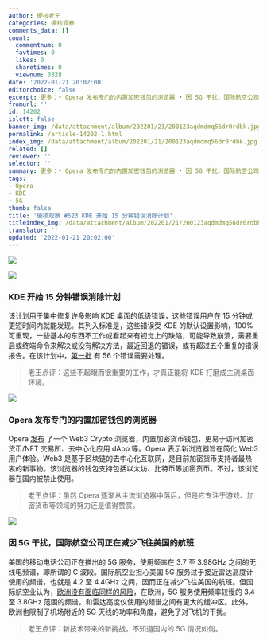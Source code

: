 ```yaml
---
author: 硬核老王
categories: 硬核观察
comments_data: []
count:
  commentnum: 0
  favtimes: 0
  likes: 0
  sharetimes: 0
  viewnum: 3328
date: '2022-01-21 20:02:00'
editorchoice: false
excerpt: 更多：• Opera 发布专门的内置加密钱包的浏览器 • 因 5G 干扰，国际航空公司正在减少飞往美国的航班
fromurl: ''
id: 14202
islctt: false
banner_img: /data/attachment/album/202201/21/200123aqdmdmq56dr0rdbk.jpg
permalink: /article-14202-1.html
index_img: /data/attachment/album/202201/21/200123aqdmdmq56dr0rdbk.jpg
related: []
reviewer: ''
selector: ''
summary: 更多：• Opera 发布专门的内置加密钱包的浏览器 • 因 5G 干扰，国际航空公司正在减少飞往美国的航班
tags:
- Opera
- KDE
- 5G
thumb: false
title: '硬核观察 #523 KDE 开始 15 分钟错误消除计划'
titleindex_img: /data/attachment/album/202201/21/200123aqdmdmq56dr0rdbk.jpg
translator: ''
updated: '2022-01-21 20:02:00'
---
```


![](/data/attachment/album/202201/21/200123aqdmdmq56dr0rdbk.jpg)


![](/data/attachment/album/202201/21/200138skdw97vuwk4k9haw.jpg)


### KDE 开始 15 分钟错误消除计划


该计划用于集中修复许多影响 KDE 桌面的低级错误，这些错误用户在 15 分钟或更短时间内就能发现。其列入标准是，这些错误受 KDE 的默认设置影响，100% 可重现，一些基本的东西不工作或看起来有视觉上的缺陷，可能导致崩溃，需要重启或终端命令来解决或没有解决方法，最近回退的错误，或有超过五个重复的错误报告。在该计划中，[第一批](https://pointieststick.com/2022/01/18/the-15-minute-bug-initiative/) 有 56 个错误需要处理。



> 
> 老王点评：这些不起眼而很重要的工作，才真正能将 KDE 打磨成主流桌面环境。
> 
> 
> 


![](/data/attachment/album/202201/21/200147a4g90jg5jcm57jg5.jpg)


### Opera 发布专门的内置加密钱包的浏览器


Opera [发布](https://blogs.opera.com/crypto/2022/01/opera-crypto-browser-project-web3) 了一个 Web3 Crypto 浏览器，内置加密货币钱包，更易于访问加密货币/NFT 交易所、去中心化应用 dApp 等。Opera 表示新浏览器旨在简化 Web3 用户体验。Web3 是基于区块链的去中心化互联网，是目前加密货币支持者最热衷的新事物。该浏览器的钱包支持包括以太坊、比特币等加密货币。不过，该浏览器在国内被禁止使用。



> 
> 老王点评：虽然 Opera 逐渐从主流浏览器中落后，但是它专注于游戏、加密货币等领域的努力还是值得赞赏。
> 
> 
> 


![](/data/attachment/album/202201/21/200205gkulz1i9bkkw9u94.jpg)


### 因 5G 干扰，国际航空公司正在减少飞往美国的航班


美国的移动电话公司正在推出的 5G 服务，使用频率在 3.7 至 3.98GHz 之间的无线电频谱，即所谓的 C 波段。国际航空业担心美国 5G 服务过于接近雷达高度计使用的频谱，也就是 4.2 至 4.4GHz 之间，因而正在减少飞往美国的航班。但国际航空业认为，[欧洲没有面临同样的风险](https://edition.cnn.com/2022/01/19/business/5g-aviation-safety-europe/index.html)，在欧洲，5G 服务使用频率较慢的 3.4 至 3.8GHz 范围的频谱，和雷达高度仪使用的频谱之间有更大的缓冲区。此外，欧洲也限制了机场附近的 5G 天线的功率和角度，避免了对飞机的干扰。



> 
> 老王点评：新技术带来的新挑战，不知道国内的 5G 情况如何。
> 
> 
>